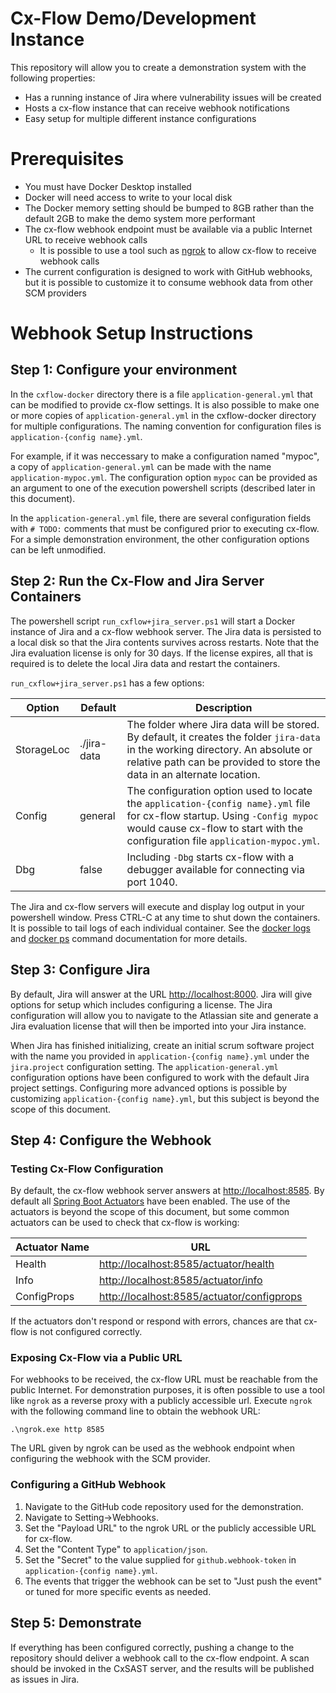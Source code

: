 # Cx-Flow Demo/Development Instance

This repository will allow you to create a demonstration system with the following properties:

* Has a running instance of Jira where vulnerability issues will be created
* Hosts a cx-flow instance that can receive webhook notifications
* Easy setup for multiple different instance configurations

# Prerequisites
* You must have Docker Desktop installed
* Docker will need access to write to your local disk
* The Docker memory setting should be bumped to 8GB rather than the default 2GB to make the demo system more performant
* The cx-flow webhook endpoint must be available via a public Internet URL to receive webhook calls
    * It is possible to use a tool such as [ngrok](https://ngrok.com/) to allow cx-flow to receive webhook calls
* The current configuration is designed to work with GitHub webhooks, but it is possible to customize it to consume webhook data from other SCM providers

# Webhook Setup Instructions


## Step 1: Configure your environment

In the `cxflow-docker` directory there is a file `application-general.yml` that can be modified to provide cx-flow settings.  It is also possible to make one or more copies of `application-general.yml` in the cxflow-docker directory for multiple configurations.  The naming convention for configuration files is `application-{config name}.yml`.

For example, if it was neccessary to make a configuration named "mypoc", a copy of `application-general.yml` can be made with the name `application-mypoc.yml`.  The configuration option `mypoc` can be provided as an argument to one of the execution powershell scripts (described later in this document).

In the `application-general.yml` file, there are several configuration fields with `# TODO:` comments that must be configured prior to executing cx-flow. For a simple demonstration environment, the other configuration options can be left unmodified.

## Step 2: Run the Cx-Flow and Jira Server Containers

The powershell script `run_cxflow+jira_server.ps1` will start a Docker instance of Jira and a cx-flow webhook server.  The Jira data is persisted to a local disk so that the Jira contents survives across restarts.  Note that the Jira evaluation license is only for 30 days.  If the license expires, all that is required is to delete the local Jira data and restart the containers.

`run_cxflow+jira_server.ps1` has a few options:

Option | Default | Description
--- | --- | ---
StorageLoc | ./jira-data | The folder where Jira data will be stored.  By default, it creates the folder `jira-data` in the working directory.  An absolute or relative path can be provided to store the data in an alternate location.
Config | general | The configuration option used to locate the `application-{config name}.yml` file for cx-flow startup.  Using `-Config mypoc` would cause cx-flow to start with the configuration file `application-mypoc.yml`.
Dbg | false | Including `-Dbg` starts cx-flow with a debugger available for connecting via port 1040.

The Jira and cx-flow servers will execute and display log output in your powershell window.  Press CTRL-C at any time to shut down the containers.  It is possible to tail logs of each individual container.  See the [docker logs](https://docs.docker.com/engine/reference/commandline/logs/) and [docker ps](https://docs.docker.com/engine/reference/commandline/ps/) command documentation for more details.


## Step 3: Configure Jira

By default, Jira will answer at the URL [http://localhost:8000](http://localhost:8000).  Jira will give options for setup which includes configuring a license.  The Jira configuration will allow you to navigate to the Atlassian site and generate a Jira evaluation license that will then be imported into your Jira instance.

When Jira has finished initializing, create an initial scrum software project with the name you provided in `application-{config name}.yml` under the `jira.project` configuration setting.  The `application-general.yml` configuration options have been configured to work with the default Jira project settings.  Configuring more advanced options is possible by customizing `application-{config name}.yml`, but this subject is beyond the scope of this document.

## Step 4: Configure the Webhook

### Testing Cx-Flow Configuration

By default, the cx-flow webhook server answers at [http://localhost:8585](http://localhost:8585).  By default all [Spring Boot Actuators](https://www.baeldung.com/spring-boot-actuators) have been enabled.  The use of the actuators is beyond the scope of this document, but some common actuators can be used to check that cx-flow is working:

Actuator Name | URL
--- | ---
Health | [http://localhost:8585/actuator/health](http://localhost:8585/actuator/health)
Info | [http://localhost:8585/actuator/info](http://localhost:8585/actuator/info)
ConfigProps | [http://localhost:8585/actuator/configprops](http://localhost:8585/actuator/configprops)


If the actuators don't respond or respond with errors, chances are that cx-flow is not configured correctly.

### Exposing Cx-Flow via a Public URL

For webhooks to be received, the cx-flow URL must be reachable from the public Internet.  For demonstration purposes, it is often possible to use a tool like `ngrok` as a reverse proxy with a publicly accessible url.  Execute `ngrok` with the following command line to obtain the webhook URL:

`.\ngrok.exe http 8585`

The URL given by ngrok can be used as the webhook endpoint when configuring the webhook with the SCM provider.

### Configuring a GitHub Webhook

1. Navigate to the GitHub code repository used for the demonstration.
2. Navigate to Setting->Webhooks.
3. Set the "Payload URL" to the ngrok URL or the publicly accessible URL for cx-flow.
4. Set the "Content Type" to `application/json`.
5. Set the "Secret" to the value supplied for `github.webhook-token` in `application-{config name}.yml`.
6. The events that trigger the webhook can be set to "Just push the event" or tuned for more specific events as needed.

## Step 5: Demonstrate

If everything has been configured correctly, pushing a change to the repository should deliver a webhook call to the cx-flow endpoint.  A scan should be invoked in the CxSAST server, and the results will be published as issues in Jira.

